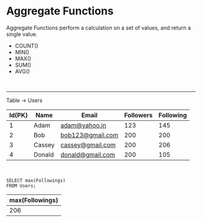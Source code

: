 # Aggregate Functions

Aggregate Functions perform a calculation on a set of values, and return a single value.

* COUNT()
* MIN()
* MAX()
* SUM()
* AVG()

<br>
<hr>

Table -> Users

| Id(PK) | Name  | Email  | Followers  | Following  |
|--------|--------|--------|--------|--------|
| 1   | Adam   | adam@yahoo.in | 123   | 145   |
| 2   | Bob   | bob123@gmail.com | 200   | 200   |
| 3   | Cassey   | cassey@gmail.com | 200 | 206   |
| 4   | Donald   |  donald@gmail.com  | 200 | 105 |

<br>

```
SELECT max(Followings)
FROM Users;
```

| max(Followings) |
|--------|
| 206   |